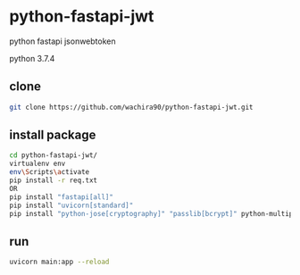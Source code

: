# python-fastapi-jwt

python fastapi jsonwebtoken

python 3.7.4

## clone 

```sh
git clone https://github.com/wachira90/python-fastapi-jwt.git
```

## install package

```sh
cd python-fastapi-jwt/
virtualenv env
env\Scripts\activate
pip install -r req.txt
OR
pip install "fastapi[all]"
pip install "uvicorn[standard]"
pip install "python-jose[cryptography]" "passlib[bcrypt]" python-multipart
```

## run

```sh
uvicorn main:app --reload
```

